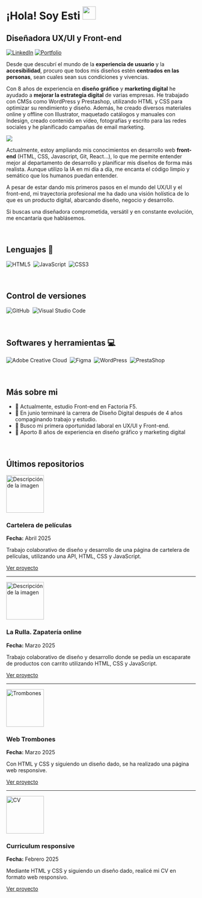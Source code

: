 <h1><b>¡Hola! Soy Esti </b><img src="https://media.giphy.com/media/hvRJCLFzcasrR4ia7z/giphy.gif" width="35"></h1>

## Diseñadora UX/UI y Front-end

[![LinkedIn](https://img.shields.io/badge/LinkedIn-0A66C2?style=for-the-badge&logo=linkedin&logoColor=white)](https://www.linkedin.com/in/emartinborja/) 
[![Portfolio](https://img.shields.io/badge/Portfolio-40E0D0?style=for-the-badge&logo=aboutdotme&logoColor=black&color=E0FFFF)](https://www.emartinborja.myportfolio.com/)

Desde que descubrí el mundo de la **experiencia de usuario** y la **accesibilidad**, procuro que todos mis diseños estén **centrados en las personas**, sean cuales sean sus condiciones y vivencias. 

Con 8 años de experiencia en **diseño gráfico** y **marketing digital** he ayudado a **mejorar la estrategia digital** de varias empresas. He trabajado con CMSs como WordPress y Prestashop, utilizando HTML y CSS para optimizar su rendimiento y diseño. Además, he creado diversos materiales online y offline con Illustrator, maquetado catálogos y manuales con Indesign, creado contenido en vídeo, fotografías y escrito para las redes sociales y he planificado campañas de email marketing. 

<img src="https://media1.giphy.com/media/v1.Y2lkPTc5MGI3NjExYTRhYmozN3hua3Vmam40YXpndnhpaGJtM3hraWFjcWZ2a2xwMThmdCZlcD12MV9pbnRlcm5hbF9naWZfYnlfaWQmY3Q9Zw/1GEATImIxEXVR79Dhk/giphy.gif">

Actualmente, estoy ampliando mis conocimientos en desarrollo web **front-end** (HTML, CSS, Javascript, Git, React...), lo que me permite entender mejor al departamento de desarrollo y planificar mis diseños de forma más realista. Aunque utilizo la IA en mi día a día, me encanta el código limpio y semático que los humanos puedan entender.

A pesar de estar dando mis primeros pasos en el mundo del UX/UI y el front-end, mi trayectoria profesional me ha dado una visión holística de lo que es un producto digital, abarcando diseño, negocio y desarrollo.

Si buscas una diseñadora comprometida, versátil y en constante evolución, me encantaría que hablásemos.<br><br><br>

## Lenguajes 📖
![HTML5](https://img.shields.io/badge/html5-%23E34F26.svg?style=for-the-badge&logo=html5&logoColor=white)&nbsp;
![JavaScript](https://img.shields.io/badge/javascript-%23323330.svg?style=for-the-badge&logo=javascript&logoColor=%23F7DF1E)&nbsp;
![CSS3](https://img.shields.io/badge/css3-%231572B6.svg?style=for-the-badge&logo=css3&logoColor=white)&nbsp;<br><br><br>


## Control de versiones
![GitHub](https://img.shields.io/badge/github-%23121011.svg?style=for-the-badge&logo=github&logoColor=white)&nbsp;
![Visual Studio Code](https://img.shields.io/badge/Visual%20Studio%20Code-0078d7.svg?style=for-the-badge&logo=visual-studio-code&logoColor=white)&nbsp;<br><br><br>


## Softwares y herramientas 💻
![Adobe Creative Cloud](https://img.shields.io/badge/Adobe%20Creative%20Cloud-DA1F26?style=for-the-badge&logo=adobecreativecloud&logoColor=white)&nbsp;
![Figma](https://img.shields.io/badge/figma-%2300B4B6.svg?style=for-the-badge&logo=figma&logoColor=white)&nbsp;
![WordPress](https://img.shields.io/badge/WordPress-21759B?style=for-the-badge&logo=wordpress&logoColor=white)&nbsp;
![PrestaShop](https://img.shields.io/badge/PrestaShop-FF6600?style=for-the-badge&logo=prestashop&logoColor=white)&nbsp;<br><br><br>


## Más sobre mi

- 🌱 Actualmente, estudio Front-end en Factoria F5.
- 🔭 En junio terminaré la carrera de Diseño Digital después de 4 años compaginando trabajo y estudio.
- 👯 Busco mi primera oportunidad laboral en UX/UI y Front-end.
- 💬 Aporto 8 años de experiencia en diseño gráfico y marketing digital<br><br><br>

## Últimos repositorios


<div max-width:400px;">
  <img src="https://cdn.pixabay.com/photo/2025/02/08/08/17/ai-generated-9391672_960_720.jpg" alt="Descripción de la imagen" width="100"/>
  <h3>Cartelera de películas</h3>
  <p><strong>Fecha:</strong> Abril 2025</p>
  <p>Trabajo colaborativo de diseño y desarrollo de una página de cartelera de películas, utilizando una API, HTML, CSS y JavaScript.</p>
  <a href="https://github.com/esti-martin/front-act06-cartelera" target="_blank">Ver proyecto</a>
</div>

---

<div max-width:400px;">
  <img src="https://cdn.pixabay.com/photo/2022/03/25/01/44/online-shop-7090116_960_720.png" alt="Descripción de la imagen" width="100"/>
  <h3>La Rulla. Zapatería online</h3>
  <p><strong>Fecha:</strong> Marzo 2025</p>
  <p>Trabajo colaborativo de diseño y desarrollo donde se pedía un escaparate de productos con carrito utilizando HTML, CSS y JavaScript.</p>
  <a href="https://github.com/esti-martin/front-act05-escaparate" target="_blank">Ver proyecto</a>
</div>

---

<div max-width:400px;">
  <img src="https://cdn.pixabay.com/photo/2019/01/20/22/53/trumpet-3944938_960_720.jpg" alt="Trombones" width="100"/>
  <h3>Web Trombones</h3>
  <p><strong>Fecha:</strong> Marzo 2025</p>
  <p>Con HTML y CSS y siguiendo un diseño dado, se ha realizado una página web responsive.</p>
  <a href="https://github.com/esti-martin/pf5_04_act01_landingpage" target="_blank">Ver proyecto</a>
</div>

---

<div max-width:400px;">
  <img src="https://cdn.pixabay.com/photo/2021/02/02/12/22/cv-5973796_960_720.png" alt="CV" width="100"/>
  <h3>Curriculum responsive</h3>
  <p><strong>Fecha:</strong> Febrero 2025</p>
  <p>Mediante HTML y CSS y siguiendo un diseño dado, realicé mi CV en formato web responsivo.</p>
  <a href="https://github.com/esti-martin/front-act02-cv-responsive-main" target="_blank">Ver proyecto</a>
</div>
